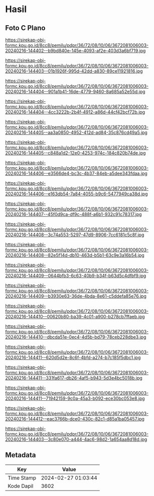 # Hasil

## Foto C Plano

https://sirekap-obj-formc.kpu.go.id/8cc8/pemilu/pdpr/36/72/08/10/06/3672081006003-20240216-144402--b9bd840e-145e-4093-af2e-403d3a6bf719.jpg

https://sirekap-obj-formc.kpu.go.id/8cc8/pemilu/pdpr/36/72/08/10/06/3672081006003-20240216-144403--01b1926f-995d-42dd-a830-89ce11921816.jpg

https://sirekap-obj-formc.kpu.go.id/8cc8/pemilu/pdpr/36/72/08/10/06/3672081006003-20240216-144404--901a1b41-16de-4779-9460-8a685a52e55d.jpg

https://sirekap-obj-formc.kpu.go.id/8cc8/pemilu/pdpr/36/72/08/10/06/3672081006003-20240216-144404--4cc3222b-2b4f-4912-a86d-44cf42bcf72b.jpg

https://sirekap-obj-formc.kpu.go.id/8cc8/pemilu/pdpr/36/72/08/10/06/3672081006003-20240216-144405--aa3a0850-4952-412d-ad84-35c876cd49a5.jpg

https://sirekap-obj-formc.kpu.go.id/8cc8/pemilu/pdpr/36/72/08/10/06/3672081006003-20240216-144405--c848a1d2-12e0-4253-974c-184c820b74de.jpg

https://sirekap-obj-formc.kpu.go.id/8cc8/pemilu/pdpr/36/72/08/10/06/3672081006003-20240216-144406--e3566de4-bc3c-4b37-84eb-a5dee343fdaa.jpg

https://sirekap-obj-formc.kpu.go.id/8cc8/pemilu/pdpr/36/72/08/10/06/3672081006003-20240216-144406--e163db54-7a84-4055-b9c6-5477949ca38d.jpg

https://sirekap-obj-formc.kpu.go.id/8cc8/pemilu/pdpr/36/72/08/10/06/3672081006003-20240216-144407--45f0d9ca-df9c-488f-a6b1-932c91c78317.jpg

https://sirekap-obj-formc.kpu.go.id/8cc8/pemilu/pdpr/36/72/08/10/06/3672081006003-20240216-144408--3c74a553-5297-47d9-8906-7cc6181c5c8f.jpg

https://sirekap-obj-formc.kpu.go.id/8cc8/pemilu/pdpr/36/72/08/10/06/3672081006003-20240216-144408--82e5f14d-db10-463d-b5b1-63c9e3a16b54.jpg

https://sirekap-obj-formc.kpu.go.id/8cc8/pemilu/pdpr/36/72/08/10/06/3672081006003-20240216-144409--0644bfb3-6c63-40b9-b34f-b63d5c4dfbf9.jpg

https://sirekap-obj-formc.kpu.go.id/8cc8/pemilu/pdpr/36/72/08/10/06/3672081006003-20240216-144409--b3930e63-36de-4bda-8e61-c5ddefa85e76.jpg

https://sirekap-obj-formc.kpu.go.id/8cc8/pemilu/pdpr/36/72/08/10/06/3672081006003-20240216-144410--00620b80-ba39-4c01-a900-b278cb7ffaeb.jpg

https://sirekap-obj-formc.kpu.go.id/8cc8/pemilu/pdpr/36/72/08/10/06/3672081006003-20240216-144410--dbcda51e-0ec4-4d5b-bd79-78ceb228dbe3.jpg

https://sirekap-obj-formc.kpu.go.id/8cc8/pemilu/pdpr/36/72/08/10/06/3672081006003-20240216-144411--620d5d2e-8c6f-4bfd-a274-b7c185f5dbc1.jpg

https://sirekap-obj-formc.kpu.go.id/8cc8/pemilu/pdpr/36/72/08/10/06/3672081006003-20240216-144411--331fa617-db26-4af5-b943-5d3e4bc5018b.jpg

https://sirekap-obj-formc.kpu.go.id/8cc8/pemilu/pdpr/36/72/08/10/06/3672081006003-20240216-144411--71942159-9c0a-45a3-b092-ece30bc053e8.jpg

https://sirekap-obj-formc.kpu.go.id/8cc8/pemilu/pdpr/36/72/08/10/06/3672081006003-20240216-144412--eac3766b-dce0-430c-82c1-d85a1ba05457.jpg

https://sirekap-obj-formc.kpu.go.id/8cc8/pemilu/pdpr/36/72/08/10/06/3672081006003-20240216-144403--3c80e070-a444-4ac6-98d2-1a654aa8d18d.jpg


## Metadata

| Key        | Value               |
| ---------- | ------------------- |
| Time Stamp | 2024-02-27 01:03:44 |
| Kode Dapil | 3602                |




